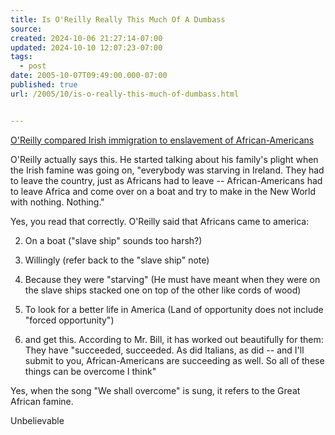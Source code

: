 ```yaml
---
title: Is O'Reilly Really This Much Of A Dumbass
source: 
created: 2024-10-06 21:27:14-07:00
updated: 2024-10-10 12:07:23-07:00
tags:
  - post
date: 2005-10-07T09:49:00.000-07:00
published: true
url: /2005/10/is-o-really-this-much-of-dumbass.html


---
```



[O'Reilly compared Irish immigration to enslavement of African-Americans](http%3A//mediamatters.org/items/200510060002 "O'Reilly compared Irish immigration to enslavement of African-Americans")  
  
O'Reilly actually says this. He started talking about his family's plight when the Irish famine was going on, "everybody was starving in Ireland. They had to leave the country, just as Africans had to leave -- African-Americans had to leave Africa and come over on a boat and try to make in the New World with nothing. Nothing."  
  
Yes, you read that correctly. O'Reilly said that Africans came to america:  
  

  
2.  On a boat ("slave ship" sounds too harsh?)
  
4.  Willingly (refer back to the "slave ship" note)
  
6.  Because they were "starving" (He must have meant when they were on the slave ships stacked one on top of the other like cords of wood)
  
8.  To look for a better life in America (Land of opportunity does not include "forced opportunity")
  
10.  and get this. According to Mr. Bill, it has worked out beautifully for them: They have "succeeded, succeeded. As did Italians, as did -- and I'll submit to you, African-Americans are succeeding as well. So all of these things can be overcome I think"
  

  
  
Yes, when the song "We shall overcome" is sung, it refers to the Great African famine.  
  
Unbelievable